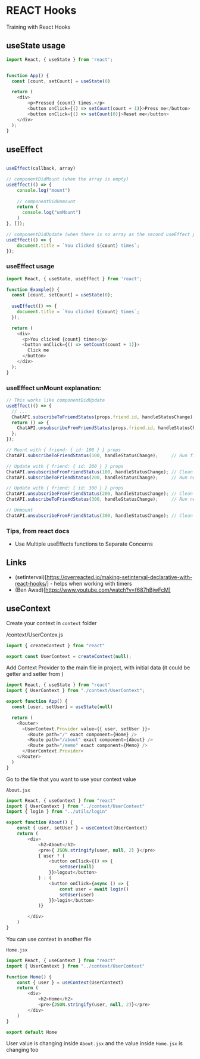 # REACT Hooks

Training with React Hooks


## useState usage

``` javascript
import React, { useState } from 'react';


function App() {	
  const [count, setCount] = useState(0)

  return (
    <div>
        <p>Pressed {count} times.</p>
        <button onClick={() => setCount(count + 1)}>Press me</button>
        <button onClick={() => setCount(0)}>Reset me</button>
    </div>
  );
}
```

## useEffect 

```javascript

useEffect(callback, array)

// componentDidMount (when the array is empty)
useEffect(() => {
    console.log("mount")
    
    // componentDidUnmount
    return (
      console.log("unMount")
    )
}, []);

// componentDidUpdate (when there is no array as the second useEffect parameter)
useEffect(() => {
    document.title = `You clicked ${count} times`;
});

```

### useEffect usage

``` javascript
import React, { useState, useEffect } from 'react';

function Example() {
  const [count, setCount] = useState(0);
  
  useEffect(() => {
    document.title = `You clicked ${count} times`;
  });

  return (
    <div>
      <p>You clicked {count} times</p>
      <button onClick={() => setCount(count + 1)}>
        Click me
      </button>
    </div>
  );
}
```

### useEffect unMount explanation:

```javascript
// This works like componentDidUpdate
useEffect(() => {
  // ...
  ChatAPI.subscribeToFriendStatus(props.friend.id, handleStatusChange);
  return () => {
    ChatAPI.unsubscribeFromFriendStatus(props.friend.id, handleStatusChange);
  };
});

// Mount with { friend: { id: 100 } } props
ChatAPI.subscribeToFriendStatus(100, handleStatusChange);     // Run first effect

// Update with { friend: { id: 200 } } props
ChatAPI.unsubscribeFromFriendStatus(100, handleStatusChange); // Clean up previous effect
ChatAPI.subscribeToFriendStatus(200, handleStatusChange);     // Run next effect

// Update with { friend: { id: 300 } } props
ChatAPI.unsubscribeFromFriendStatus(200, handleStatusChange); // Clean up previous effect
ChatAPI.subscribeToFriendStatus(300, handleStatusChange);     // Run next effect

// Unmount
ChatAPI.unsubscribeFromFriendStatus(300, handleStatusChange); // Clean up last effect

```

### Tips, from react docs

- Use Multiple useEffects functions to Separate Concerns

## Links
- (setInterval)[https://overreacted.io/making-setinterval-declarative-with-react-hooks/] - helps when working with timers
- (Ben Awad)[https://www.youtube.com/watch?v=f687hBjwFcM]

## useContext

Create your context in ```context``` folder


/context/UserContex.js
```javascript
import { createContext } from "react"

export const UserContext = createContext(null);
```

Add Context Provider to the main file in project, with initial data (it could be getter and setter from )

```javascript
import React, { useState } from "react"
import { UserContext } from "./context/UserContext";

export function App() {
  const [user, setUser] = useState(null)

  return (
    <Router>
      <UserContext.Provider value={{ user, setUser }}>
        <Route path="/" exact component={Home} />
        <Route path="/about" exact component={About} />
        <Route path="/memo" exact component={Memo} />
      </UserContext.Provider>
    </Router>
  )
}
```

Go to the file that you want to use your context value

```About.jsx```
```javascript
import React, { useContext } from "react"
import { UserContext } from "../context/UserContext"
import { login } from "../utils/login"

export function About() {
    const { user, setUser } = useContext(UserContext)
    return (
        <div>
            <h2>About</h2>
            <pre>{ JSON.stringify(user, null, 2) }</pre>
            { user ? (
                <button onClick={() => {
                    setUser(null)
                }}>logout</button>
            ) : (
                <button onClick={async () => {
                    const user = await login()
                    setUser(user)
                }}>login</button>
            )}

        </div>
    )
}
```

You can use context in another file

```Home.jsx```
```javascript
import React, { useContext } from "react"
import { UserContext } from "../context/UserContext"

function Home() {
    const { user } = useContext(UserContext)
    return (
        <div>
            <h2>Home</h2>
            <pre>{JSON.stringify(user, null, 2)}</pre>
        </div>
    )
}

export default Home
```

User value is changing inside ```About.jsx``` and the value inside ```Home.jsx``` is changing too
